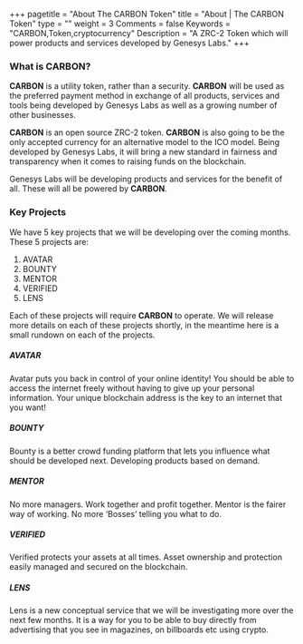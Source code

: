 +++
pagetitle = "About The CARBON Token"
title = "About | The CARBON Token"
type = ""
weight = 3
Comments = false
Keywords = "CARBON,Token,cryptocurrency"
Description = "A ZRC-2 Token which will power products and services developed by Genesys Labs."
+++

### What is CARBON?
**CARBON** is a utility token, rather than a security. **CARBON** will be used as the preferred payment method in
exchange of all products, services and tools being developed by Genesys Labs as well as a growing number of other
businesses.

**CARBON** is an open source ZRC-2 token. **CARBON** is also going to be the only accepted currency for an alternative model to the ICO model. Being developed by Genesys Labs, it will bring a new standard in fairness and transparency when it comes to raising funds on the blockchain.

Genesys Labs will be developing products and services for the benefit of all. These will all be powered by **CARBON**.


### Key Projects
We have 5 key projects that we will be developing over the coming months. These 5 projects are:

1. AVATAR
2. BOUNTY
3. MENTOR
4. VERIFIED
5. LENS

Each of these projects will require **CARBON** to operate. We will release more details on each of these projects shortly, in
the meantime here is a small rundown on each of the projects.

##### AVATAR
Avatar puts you back in control of your online identity! You should be able to access the internet freely without having to give up your personal information. Your unique blockchain address is the key to an internet that you want!

##### BOUNTY
Bounty is a better crowd funding platform that lets you influence what should be developed next. Developing products based on demand.

##### MENTOR
No more managers. Work together and profit together. Mentor is the fairer way of working. No more ‘Bosses’ telling you what to do.

##### VERIFIED
Verified protects your assets at all times. Asset ownership and protection easily managed and secured on the blockchain.

##### LENS
Lens is a new conceptual service that we will be investigating more over the next few months. It is a way for you to be able to
buy directly from advertising that you see in magazines, on billboards etc using crypto.
